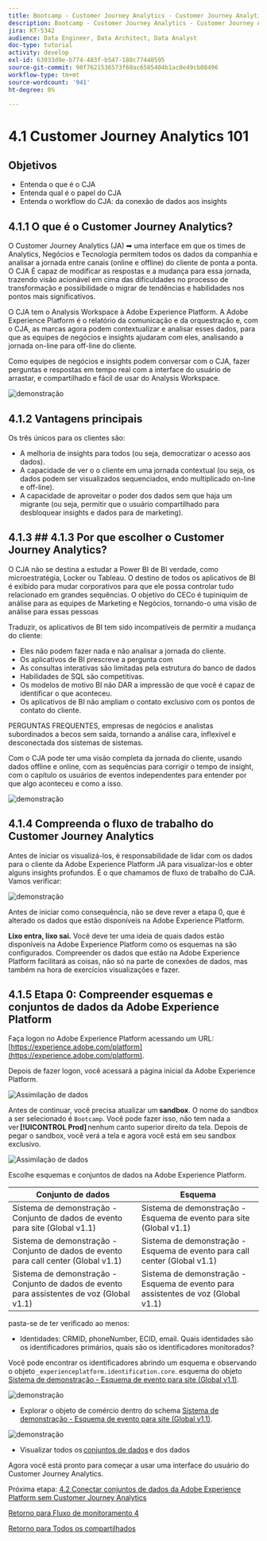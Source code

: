 ```yaml
---
title: Bootcamp - Customer Journey Analytics - Customer Journey Analytics 101 - Brasil
description: Bootcamp - Customer Journey Analytics - Customer Journey Analytics 101 - Brasil
jira: KT-5342
audience: Data Engineer, Data Architect, Data Analyst
doc-type: tutorial
activity: develop
exl-id: 63933d9e-b774-483f-b547-188c77440595
source-git-commit: 90f7621536573f60ac6585404b1ac0e49cb08496
workflow-type: tm+mt
source-wordcount: '941'
ht-degree: 0%

---
```


# 4.1 Customer Journey Analytics 101

## Objetivos

- Entenda o que é o CJA
- Entenda qual é o papel do CJA
- Entenda o workflow do CJA: da conexão de dados aos insights

## 4.1.1 O que é o Customer Journey Analytics?

O Customer Journey Analytics (JA) ➡ uma interface em que os times de Analytics, Negócios e Tecnologia permitem todos os dados da companhia e analisar a jornada entre canais (online e offline) do cliente de ponta a ponta. O CJA É capaz de modificar as respostas e a mudança para essa jornada, trazendo visão acionável em cima das dificuldades no processo de transformação e possibilidade o migrar de tendências e habilidades nos pontos mais significativos.

O CJA tem o Analysis Workspace à Adobe Experience Platform. A Adobe Experience Platform é o relatório da comunicação e da orquestração e, com o CJA, as marcas agora podem contextualizar e analisar esses dados, para que as equipes de negócios e insights ajudaram com eles, analisando a jornada on-line para off-line do cliente.

Como equipes de negócios e insights podem conversar com o CJA, fazer perguntas e respostas em tempo real com a interface do usuário de arrastar, e compartilhado e fácil de usar do Analysis Workspace.

![demonstração](./images/cja-adv-analysis1.png)

## 4.1.2 Vantagens principais

Os três únicos para os clientes são:

- A melhoria de insights para todos (ou seja, democratizar o acesso aos dados).
- A capacidade de ver o o cliente em uma jornada contextual (ou seja, os dados podem ser visualizados sequenciados, endo multiplicado on-line e off-line).
- A capacidade de aproveitar o poder dos dados sem que haja um migrante (ou seja, permitir que o usuário compartilhado para desbloquear insights e dados para de marketing).

## 4.1.3 ## 4.1.3 Por que escolher o Customer Journey Analytics?

O CJA não se destina a estudar a Power BI de BI verdade, como microestratégia, Locker ou Tableau. O destino de todos os aplicativos de BI é exibido para mudar corporativos para que ele possa controlar tudo relacionado em grandes sequências. O objetivo do CECo é tupiniquim de análise para as equipes de Marketing e Negócios, tornando-o uma visão de análise para essas pessoas



Traduzir, os aplicativos de BI tem sido incompatíveis de permitir a mudança do cliente:

- Eles não podem fazer nada e não analisar a jornada do cliente.
- Os aplicativos de BI prescreve a pergunta com
- As consultas interativas são limitadas pela estrutura do banco de dados
- Habilidades de SQL são competitivas.
- Os modelos de motivo BI não DAR a impressão de que você é capaz de identificar o que aconteceu.
- Os aplicativos de BI não ampliam o contato exclusivo com os pontos de contato do cliente.

PERGUNTAS FREQUENTES, empresas de negócios e analistas subordinados a becos sem saída, tornando a análise cara, inflexível e desconectada dos sistemas de sistemas.

Com o CJA pode ter uma visão completa da jornada do cliente, usando dados offline e online, com as sequências para corrigir o tempo de insight, com o capítulo os usuários de eventos independentes para entender por que algo aconteceu e como a isso.

![demonstração](./images/cja-use-case.png)

## 4.1.4 Compreenda o fluxo de trabalho do Customer Journey Analytics

Antes de iniciar os visualizá-los, é responsabilidade de lidar com os dados para o cliente da Adobe Experience Platform JA para visualizar-los e obter alguns insights profundos. É o que chamamos de fluxo de trabalho do CJA. Vamos verificar:

![demonstração](./images/cja-work-flow.jpg)

Antes de iniciar como consequência, não se deve rever a etapa 0, que é alterado os dados que estão disponíveis na Adobe Experience Platform.

**Lixo entra, lixo sai.** Você deve ter uma ideia de quais dados estão disponíveis na Adobe Experience Platform como os esquemas na são configurados. Compreender os dados que estão na Adobe Experience Platform facilitará as coisas, não só na parte de conexões de dados, mas também na hora de exercícios visualizações e fazer.

## 4.1.5 Etapa 0: Compreender esquemas e conjuntos de dados da Adobe Experience Platform

Faça logon no Adobe Experience Platform acessando um URL: [https://experience.adobe.com/platform](https://experience.adobe.com/platform).

Depois de fazer logon, você acessará a página inicial da Adobe Experience Platform.

![Assimilação de dados](../uc1/images/home.png)

Antes de continuar, você precisa atualizar um **sandbox**. O nome do sandbox a ser selecionado é ``Bootcamp``. Você pode fazer isso, não tem nada a ver **[!UICONTROL Prod]** nenhum canto superior direito da tela. Depois de pegar o sandbox, você verá a tela e agora você está em seu sandbox exclusivo.

![Assimilação de dados](../uc1/images/sb1.png)

Escolhe esquemas e conjuntos de dados na Adobe Experience Platform.

| Conjunto de dados | Esquema |
| ----------------- |-------------| 
| Sistema de demonstração - Conjunto de dados de evento para site (Global v1.1) | Sistema de demonstração - Esquema de evento para site (Global v1.1) |
| Sistema de demonstração - Conjunto de dados de evento para call center (Global v1.1) | Sistema de demonstração - Esquema de evento para call center (Global v1.1) |
| Sistema de demonstração - Conjunto de dados de evento para assistentes de voz (Global v1.1) | Sistema de demonstração - Esquema de evento para assistentes de voz (Global v1.1) |

pasta-se de ter verificado ao menos:

- Identidades: CRMID, phoneNumber, ECID, email. Quais identidades são os identificadores primários, quais são os identificadores monitorados?

Você pode encontrar os identificadores abrindo um esquema e observando o objeto `_experienceplatform.identification.core`. esquema do objeto [Sistema de demonstração - Esquema de evento para site (Global v1.1)](https://experience.adobe.com/platform/schema).

![demonstração](./images/identity.png)

- Explorar o objeto de comércio dentro do schema [Sistema de demonstração - Esquema de evento para site (Global v1.1)](https://experience.adobe.com/platform/schema).

![demonstração](./images/commerce.png)

- Visualizar todos os [conjuntos de dados](https://experience.adobe.com/platform/dataset/browse?limit=50&amp;page=1&amp;sortDescending=1&amp;sortField=created) e dos dados

Agora você está pronto para começar a usar uma interface do usuário do Customer Journey Analytics.

Próxima etapa: [4.2 Conectar conjuntos de dados da Adobe Experience Platform sem Customer Journey Analytics](./ex2.md)

[Retorno para Fluxo de monitoramento 4](./uc4.md)

[Retorno para Todos os compartilhados](../../overview.md)
